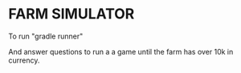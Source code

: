 # FARM SIMULATOR

To run "gradle runner"

And answer questions to run a a game until the farm has over 10k in currency.